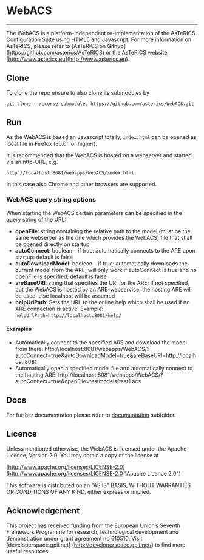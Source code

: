 # WebACS
-------

The WebACS is a platform-independent re-implementation of the AsTeRICS Configuration Suite using HTML5 and Javascript. For more information on AsTeRICS, please refer to [AsTeRICS on Github] (https://github.com/asterics/AsTeRICS) or the AsTeRICS website [http://www.asterics.eu](http://www.asterics.eu).

## Clone
To clone the repo ensure to also clone its submodules by

```git clone --recurse-submodules https://github.com/asterics/WebACS.git```

## Run
As the WebACS is based an Javascript totally, ```index.html``` can be opened as local file in Firefox (35.0.1 or higher).

It is recommended that the WebACS is hosted on a webserver and started via an http-URL, e.g.

```http://localhost:8081/webapps/WebACS/index.html```

In this case also Chrome and other browsers are supported.

### WebACS query string options
When starting the WebACS certain parameters can be specified in the query string of the URL:
* **openFile**: string containing the relative path to the model (must be the same webserver as the one which provides the WebACS) file that shall be opened directly on startup
* **autoConnect**: boolean – if true: automatically connects to the ARE upon startup: default is false
* **autoDownloadModel**: boolean – if true: automatically downloads the current model from the ARE; will only work if autoConnect is true and no openFile is specified; default is false
* **areBaseURI**: string that specifies the URI for the ARE; if not specified, but the WebACS is hosted by an ARE-webservice, the hosting ARE will be used, else localhost will be assumed
* **helpUrlPath**: Sets the URL to the online help which shall be used if no ARE connection is active. Example: ```helpUrlPath=http://localhost:8081/help/```

#### Examples
* Automatically connect to the specified ARE and download the model from there:
http://localhost:8081/webapps/WebACS/?autoConnect=true&autoDownloadModel=true&areBaseURI=http://localhost:8081
* Automatically open a specified model file and automatically connect to the hosting ARE:
http://localhost:8081/webapps/WebACS/?autoConnect=true&openFile=testmodels/test1.acs


## Docs

For further documentation please refer to [documentation](documentation) subfolder.

## Licence

Unless mentioned otherwise, the WebACS is licensed under the Apache License, Version 2.0. You may obtain a copy of the license at

[http://www.apache.org/licenses/LICENSE-2.0](http://www.apache.org/licenses/LICENSE-2.0 "Apache Licence 2.0")
 
This software is distributed on an "AS IS" BASIS, WITHOUT WARRANTIES OR CONDITIONS OF ANY KIND, either express or implied.

## Acknowledgement
This project has received funding from the European Union’s Seventh Framework Programme for research, technological development and demonstration under grant agreement no 610510. Visit [developerspace.gpii.net] (http://developerspace.gpii.net/) to find more useful resources.
